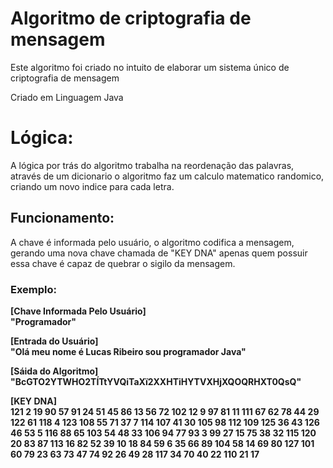 # Algoritmo de criptografia de mensagem

Este algoritmo foi criado no intuito de elaborar um sistema único de criptografia de mensagem

Criado em Linguagem Java

<h1>Lógica: </h1>
A lógica por trás do algoritmo trabalha na reordenação das palavras, através de um dicionario
o algoritmo faz um calculo matematico randomico, criando um novo indice para cada letra.

<h2>Funcionamento: </h2>
A chave é informada pelo usuário, o algoritmo codifica a mensagem, gerando uma nova chave chamada de "KEY DNA" apenas quem possuir essa chave é capaz de quebrar o sigilo da mensagem.

<h3>Exemplo: </h3>
<b>[Chave Informada Pelo Usuário]<br>"Programador"</b><br>
  
<b>[Entrada do Usuário]<br>"Olá meu nome é Lucas Ribeiro sou programador Java"</b><br>

<b>[Sáida do Algoritmo]<br>"BcGTO2YTWHO2TÍTtYVQiTaXï2XXHTiHYTVXHjXQOQRHXT0QsQ"<b><br>

<b>[KEY DNA]</b> <br>
121 2 19 90 57 91 24 51 45 86 13 56 72 102 12 9 97 81 11 111
67 62 78 44 29 122 61 118 4 123 108 55 71 37 7 114 107 41 30 105
98 112 109 125 36 43 126 46 53 5 116 88 65 103 54 48 33 106 94 77
93 3 99 27 15 75 38 32 115 120 20 83 87 113 16 82 52 39 10 18
84 59 6 35 66 89 104 58 14 69 80 127 101 60 79 23 63 73 47 74
92 26 49 28 117 34 70 40 22 110 21 17 
